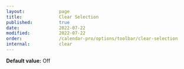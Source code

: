 ```yaml
---
layout:             page
title:              Clear Selection
published:          true
date:               2022-07-22
modified:           2022-07-22
order:              /calendar-pro/options/toolbar/clear-selection
internal:           clear
---
```

**Default value:** Off
